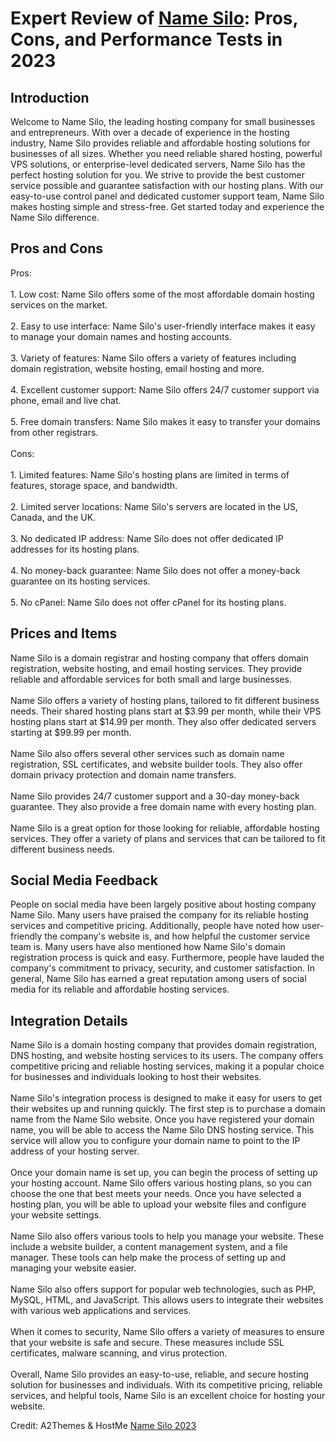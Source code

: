 <h1>Expert Review of <a href="https://a2themes.com/name-silo-reviews">Name Silo</a>: Pros, Cons, and Performance Tests in 2023</h1>
<h2>Introduction</h2>
Welcome to Name Silo, the leading hosting company for small businesses and entrepreneurs. With over a decade of experience in the hosting industry, Name Silo provides reliable and affordable hosting solutions for businesses of all sizes. Whether you need reliable shared hosting, powerful VPS solutions, or enterprise-level dedicated servers, Name Silo has the perfect hosting solution for you. We strive to provide the best customer service possible and guarantee satisfaction with our hosting plans. With our easy-to-use control panel and dedicated customer support team, Name Silo makes hosting simple and stress-free. Get started today and experience the Name Silo difference.
<h2>Pros and Cons</h2>
Pros:<br><br>1. Low cost: Name Silo offers some of the most affordable domain hosting services on the market.<br><br>2. Easy to use interface: Name Silo's user-friendly interface makes it easy to manage your domain names and hosting accounts.<br><br>3. Variety of features: Name Silo offers a variety of features including domain registration, website hosting, email hosting and more.<br><br>4. Excellent customer support: Name Silo offers 24/7 customer support via phone, email and live chat.<br><br>5. Free domain transfers: Name Silo makes it easy to transfer your domains from other registrars.<br><br>Cons:<br><br>1. Limited features: Name Silo's hosting plans are limited in terms of features, storage space, and bandwidth.<br><br>2. Limited server locations: Name Silo's servers are located in the US, Canada, and the UK.<br><br>3. No dedicated IP address: Name Silo does not offer dedicated IP addresses for its hosting plans.<br><br>4. No money-back guarantee: Name Silo does not offer a money-back guarantee on its hosting services.<br><br>5. No cPanel: Name Silo does not offer cPanel for its hosting plans.
<h2>Prices and Items</h2>
Name Silo is a domain registrar and hosting company that offers domain registration, website hosting, and email hosting services. They provide reliable and affordable services for both small and large businesses. <br><br>Name Silo offers a variety of hosting plans, tailored to fit different business needs. Their shared hosting plans start at $3.99 per month, while their VPS hosting plans start at $14.99 per month. They also offer dedicated servers starting at $99.99 per month. <br><br>Name Silo also offers several other services such as domain name registration, SSL certificates, and website builder tools. They also offer domain privacy protection and domain name transfers. <br><br>Name Silo provides 24/7 customer support and a 30-day money-back guarantee. They also provide a free domain name with every hosting plan. <br><br>Name Silo is a great option for those looking for reliable, affordable hosting services. They offer a variety of plans and services that can be tailored to fit different business needs.
<h2>Social Media Feedback</h2>
People on social media have been largely positive about hosting company Name Silo. Many users have praised the company for its reliable hosting services and competitive pricing. Additionally, people have noted how user-friendly the company's website is, and how helpful the customer service team is. Many users have also mentioned how Name Silo's domain registration process is quick and easy. Furthermore, people have lauded the company's commitment to privacy, security, and customer satisfaction. In general, Name Silo has earned a great reputation among users of social media for its reliable and affordable hosting services.
<h2>Integration Details</h2>
Name Silo is a domain hosting company that provides domain registration, DNS hosting, and website hosting services to its users. The company offers competitive pricing and reliable hosting services, making it a popular choice for businesses and individuals looking to host their websites.<br><br>Name Silo's integration process is designed to make it easy for users to get their websites up and running quickly. The first step is to purchase a domain name from the Name Silo website. Once you have registered your domain name, you will be able to access the Name Silo DNS hosting service. This service will allow you to configure your domain name to point to the IP address of your hosting server.<br><br>Once your domain name is set up, you can begin the process of setting up your hosting account. Name Silo offers various hosting plans, so you can choose the one that best meets your needs. Once you have selected a hosting plan, you will be able to upload your website files and configure your website settings.<br><br>Name Silo also offers various tools to help you manage your website. These include a website builder, a content management system, and a file manager. These tools can help make the process of setting up and managing your website easier.<br><br>Name Silo also offers support for popular web technologies, such as PHP, MySQL, HTML, and JavaScript. This allows users to integrate their websites with various web applications and services.<br><br>When it comes to security, Name Silo offers a variety of measures to ensure that your website is safe and secure. These measures include SSL certificates, malware scanning, and virus protection.<br><br>Overall, Name Silo provides an easy-to-use, reliable, and secure hosting solution for businesses and individuals. With its competitive pricing, reliable services, and helpful tools, Name Silo is an excellent choice for hosting your website.
<p>Credit: A2Themes & HostMe <a href="https://a2themes.com/name-silo-reviews">Name Silo 2023</a></p>